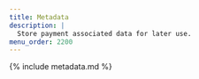 ```yaml
---
title: Metadata
description: |
  Store payment associated data for later use.
menu_order: 2200
---
```


{% include metadata.md %}
